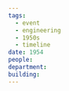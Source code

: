 ```yaml
---
tags:
  - event
  - engineering
  - 1950s
  - timeline
date: 1954
people: 
department: 
building:
---
```

<span
	  class='ob-timelines' 
	  data-date='1954'  
	  data-class='orange'> 
</span>